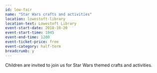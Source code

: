 ```yaml
---
id: low-fair
name: "Star Wars crafts and activities"
location: lowestoft-library
location-text: Lowestoft Library
event-start-date: 2018-10-20
event-start-time: 1045
event-end-time: 1200
event-ticket-price: free
event-category: half-term
breadcrumb: y
---
```


Children are invited to join us for Star Wars themed crafts and activities.
